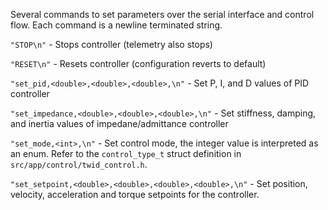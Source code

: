 Several commands to set parameters over the serial interface and control flow.
Each command is a newline terminated string.

`"STOP\n"` - Stops controller (telemetry also stops)

`"RESET\n"` - Resets controller (configuration reverts to default)

`"set_pid,<double>,<double>,<double>,\n"` - Set P, I, and D values of PID controller

`"set_impedance,<double>,<double>,<double>,\n"` - Set stiffness, damping, and inertia values of impedane/admittance controller

`"set_mode,<int>,\n"` - Set control mode, the integer value is interpreted as an enum. Refer to the `control_type_t` struct definition in `src/app/control/twid_control.h`.

`"set_setpoint,<double>,<double>,<double>,<double>,\n"` - Set position, velocity, acceleration and torque setpoints for the controller.